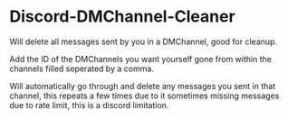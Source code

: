# Discord-DMChannel-Cleaner
Will delete all messages sent by you in a DMChannel, good for cleanup.

Add the ID of the DMChannels you want yourself gone from within the channels filled seperated by a comma.

Will automatically go through and delete any messages you sent in that channel, this repeats a few times due to it sometimes missing messages due to rate limit, this is a discord limitation.
